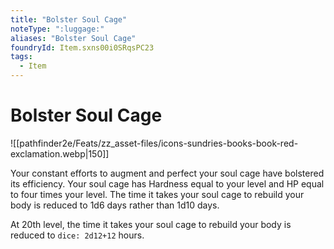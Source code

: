 ```yaml
---
title: "Bolster Soul Cage"
noteType: ":luggage:"
aliases: "Bolster Soul Cage"
foundryId: Item.sxns00i0SRqsPC23
tags:
  - Item
---
```


# Bolster Soul Cage
![[pathfinder2e/Feats/zz_asset-files/icons-sundries-books-book-red-exclamation.webp|150]]

Your constant efforts to augment and perfect your soul cage have bolstered its efficiency. Your soul cage has Hardness equal to your level and HP equal to four times your level. The time it takes your soul cage to rebuild your body is reduced to 1d6 days rather than 1d10 days.

At 20th level, the time it takes your soul cage to rebuild your body is reduced to `dice: 2d12+12` hours.
